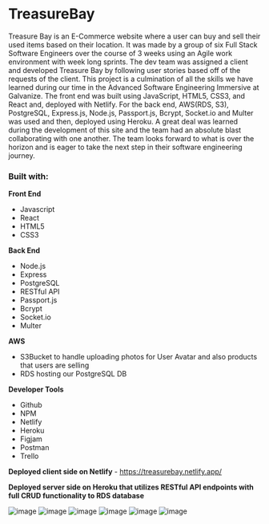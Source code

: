 # TreasureBay

Treasure Bay is an E-Commerce website where a user can buy and sell their used items based on their location. It was made by a group of six Full Stack Software Engineers over the course of 3 weeks using an Agile work environment with week long sprints. The dev team was assigned a client and developed Treasure Bay by following user stories based off of the requests of the client. This project is a culmination of all the skills we have learned during our time in the Advanced Software Engineering Immersive at Galvanize. The front end was built using JavaScript, HTML5, CSS3, and React and, deployed with Netlify. For the back end, AWS(RDS, S3), PostgreSQL, Express.js, Node.js, Passport.js, Bcrypt, Socket.io and Multer was used and then, deployed using Heroku. A great deal was learned during the development of this site and the team had an absolute blast collaborating with one another. The team looks forward to what is over the horizon and is eager to take the next step in their software engineering journey.


### Built with:

**Front End**
- Javascript
- React
- HTML5
- CSS3

**Back End** 
- Node.js
- Express
- PostgreSQL
- RESTful API
- Passport.js
- Bcrypt
- Socket.io
- Multer

**AWS**
- S3Bucket to handle uploading photos for User Avatar and also products that users are selling
- RDS hosting our PostgreSQL DB

**Developer Tools**
- Github
- NPM
- Netlify
- Heroku
- Figjam
- Postman
- Trello

**Deployed client side on Netlify** - https://treasurebay.netlify.app/

**Deployed server side on Heroku that utilizes RESTful API endpoints with full CRUD functionality to RDS database**



![image](https://user-images.githubusercontent.com/57576309/184940724-7fd541ab-1654-48bc-b72d-a575158308aa.png)
![image](https://user-images.githubusercontent.com/57576309/184942348-06811ff7-3922-47b9-be41-f720bf1b424f.png)
![image](https://user-images.githubusercontent.com/57576309/184941122-86e9a4db-9c1a-4b98-b559-a2464f868f7a.png)
![image](https://user-images.githubusercontent.com/57576309/184942955-9837fdea-8f8b-4288-8f1c-d34e49f77b99.png)
![image](https://user-images.githubusercontent.com/57576309/184941930-719b7011-7ad9-4cd2-9d8d-bb26516a7cf7.png)
![image](https://user-images.githubusercontent.com/57576309/184942649-66eda060-0856-48be-8168-e4f81d9670c6.png)


